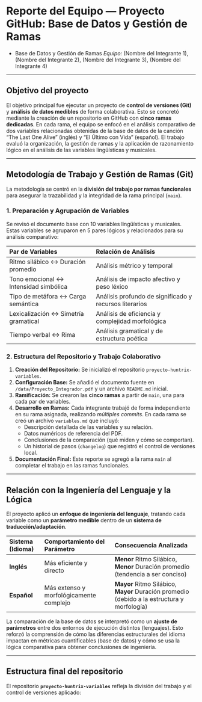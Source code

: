# Reporte del Equipo — Proyecto GitHub: Base de Datos y Gestión de Ramas 

* Base de Datos y Gestión de Ramas
*Equipo:* (Nombre del Integrante 1), (Nombre del Integrante 2), (Nombre del Integrante 3), (Nombre del Integrante 4)

---

## Objetivo del proyecto

El objetivo principal fue ejecutar un proyecto de **control de versiones (Git)** y **análisis de datos medibles** de forma colaborativa. Esto se concretó mediante la creación de un repositorio en GitHub con **cinco ramas dedicadas**. En cada rama, el equipo se enfocó en el análisis comparativo de dos variables relacionadas obtenidas de la base de datos de la canción “The Last One Alive” (inglés) y “El Último con Vida” (español). El trabajo evaluó la organización, la gestión de ramas y la aplicación de razonamiento lógico en el análisis de las variables lingüísticas y musicales.

---

##  Metodología de Trabajo y Gestión de Ramas (Git) 

La metodología se centró en la **división del trabajo por ramas funcionales** para asegurar la trazabilidad y la integridad de la rama principal (`main`).

### 1. Preparación y Agrupación de Variables

Se revisó el documento base con 10 variables lingüísticas y musicales. Estas variables se agruparon en 5 pares lógicos y relacionados para su análisis comparativo:

| Par de Variables | Relación de Análisis |
| :--- | :--- |
| Ritmo silábico ↔ Duración promedio | Análisis métrico y temporal |
| Tono emocional ↔ Intensidad simbólica | Análisis de impacto afectivo y peso léxico |
| Tipo de metáfora ↔ Carga semántica | Análisis profundo de significado y recursos literarios |
| Lexicalización ↔ Simetría gramatical | Análisis de eficiencia y complejidad morfológica |
| Tiempo verbal ↔ Rima | Análisis gramatical y de estructura poética |

### 2. Estructura del Repositorio y Trabajo Colaborativo

1.  **Creación del Repositorio:** Se inicializó el repositorio `proyecto-huntrix-variables`.
2.  **Configuración Base:** Se añadió el documento fuente en `/data/Proyecto_Integrador.pdf` y un archivo `README.md` inicial.
3.  **Ramificación:** Se crearon las **cinco ramas** a partir de `main`, una para cada par de variables.
4.  **Desarrollo en Ramas:** Cada integrante trabajó de forma independiente en su rama asignada, realizando *múltiples commits*. En cada rama se creó un archivo `variables.md` que incluyó:
    * Descripción detallada de las variables y su relación.
    * Datos numéricos de referencia del PDF.
    * Conclusiones de la comparación (qué miden y cómo se comportan).
    * Un historial de pasos (`changelog`) que registró el control de versiones local.
5.  **Documentación Final:** Este reporte se agregó a la rama `main` al completar el trabajo en las ramas funcionales.

---

##  Relación con la Ingeniería del Lenguaje y la Lógica 

El proyecto aplicó un **enfoque de ingeniería del lenguaje**, tratando cada variable como un **parámetro medible** dentro de un **sistema de traducción/adaptación**.

| Sistema (Idioma) | Comportamiento del Parámetro | Consecuencia Analizada |
| :--- | :--- | :--- |
| **Inglés** | Más eficiente y directo | **Menor** Ritmo Silábico, **Menor** Duración promedio (tendencia a ser conciso) |
| **Español** | Más extenso y morfológicamente complejo | **Mayor** Ritmo Silábico, **Mayor** Duración promedio (debido a la estructura y morfología) |

La comparación de la base de datos se interpretó como un **ajuste de parámetros** entre dos entornos de ejecución distintos (lenguajes). Esto reforzó la comprensión de cómo las diferencias estructurales del idioma impactan en métricas cuantificables (base de datos) y cómo se usa la lógica comparativa para obtener conclusiones de ingeniería.

---



##  Estructura final del repositorio

El repositorio **`proyecto-huntrix-variables`** refleja la división del trabajo y el control de versiones aplicado:
